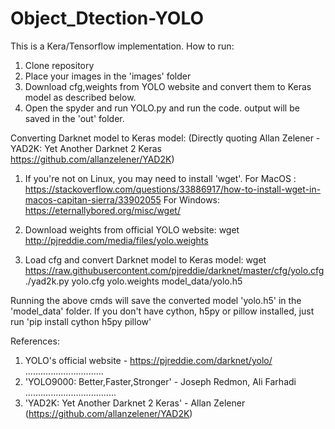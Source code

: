 # Object_Dtection-YOLO
This is a Kera/Tensorflow implementation.
How to run:

   1. Clone repository
   2. Place your images in the 'images' folder
   3. Download cfg,weights from YOLO website and convert them to Keras model as described below.
   4. Open the spyder and run YOLO.py and run the code.
    output will be saved in the 'out' folder.

Converting Darknet model to Keras model: (Directly quoting Allan Zelener - YAD2K: Yet Another Darknet 2 Keras https://github.com/allanzelener/YAD2K)

   1. If you're not on Linux, you may need to install 'wget'. For MacOS : https://stackoverflow.com/questions/33886917/how-to-install-wget-in-macos-capitan-sierra/33902055 For Windows: https://eternallybored.org/misc/wget/

   2. Download weights from official YOLO website: wget http://pjreddie.com/media/files/yolo.weights

   3. Load cfg and convert Darknet model to Keras model: wget https://raw.githubusercontent.com/pjreddie/darknet/master/cfg/yolo.cfg ./yad2k.py yolo.cfg yolo.weights model_data/yolo.h5

Running the above cmds will save the converted model 'yolo.h5' in the 'model_data' folder. If you don't have cython, h5py or pillow installed, just run 'pip install cython h5py pillow'

References:

   1. YOLO's official website - https://pjreddie.com/darknet/yolo/   ...............................
   2. 'YOLO9000: Better,Faster,Stronger' - Joseph Redmon, Ali Farhadi      ....................................
   3. 'YAD2K: Yet Another Darknet 2 Keras' - Allan Zelener (https://github.com/allanzelener/YAD2K)
